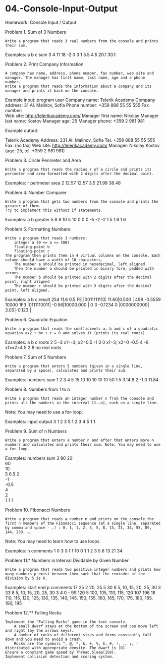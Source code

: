 # 04.-Console-Input-Output
Homework: Console Input / Output

Problem 1. Sum of 3 Numbers

    Write a program that reads 3 real numbers from the console and prints their sum.

Examples:
a 	b 	c 	sum
3 	4 	11 	18
-2 	0 	3 	1
5.5 	4.5 	20.1 	30.1

Problem 2. Print Company Information

    A company has name, address, phone number, fax number, web site and manager. The manager has first name, last name, age and a phone number.
    Write a program that reads the information about a company and its manager and prints it back on the console.

Example input:
program 	user
Company name: 	Telerik Academy
Company address: 	31 Al. Malinov, Sofia
Phone number: 	+359 888 55 55 555
Fax number: 	
Web site: 	http://telerikacademy.com/
Manager first name: 	Nikolay
Manager last name: 	Kostov
Manager age: 	25
Manager phone: 	+359 2 981 981

Example output:

Telerik Academy
Address: 231 Al. Malinov, Sofia
Tel. +359 888 55 55 555
Fax: (no fax)
Web site: http://telerikacademy.com/
Manager: Nikolay Kostov (age: 25, tel. +359 2 981 981)  

Problem 3. Circle Perimeter and Area

    Write a program that reads the radius r of a circle and prints its perimeter and area formatted with 2 digits after the decimal point.

Examples:
r 	perimeter 	area
2 	12.57 	12.57
3.5 	21.99 	38.48

Problem 4. Number Comparer

    Write a program that gets two numbers from the console and prints the greater of them.
    Try to implement this without if statements.

Examples:
a 	b 	greater
5 	6 	6
10 	5 	10
0 	0 	0
-5 	-2 	-2
1.5 	1.6 	1.6

Problem 5. Formatting Numbers

    Write a program that reads 3 numbers:
        integer a (0 <= a <= 500)
        floating-point b
        floating-point c
    The program then prints them in 4 virtual columns on the console. Each column should have a width of 10 characters.
        The number a should be printed in hexadecimal, left aligned
        Then the number a should be printed in binary form, padded with zeroes
        The number b should be printed with 2 digits after the decimal point, right aligned
        The number c should be printed with 3 digits after the decimal point, left aligned.

Examples:
a 	b 	c 	result
254 	11.6 	0.5 	FE |0011111110| 11.60|0.500 |
499 	-0.5559 	10000 	1F3 |0111110011| -0.56|10000.000 |
0 	3 	-0.1234 	0 |0000000000| 3.00|-0.123 |

Problem 6. Quadratic Equation

    Write a program that reads the coefficients a, b and c of a quadratic equation ax2 + bx + c = 0 and solves it (prints its real roots).

Examples:
a 	b 	c 	roots
2 	5 	-3 	x1=-3; x2=0.5
-1 	3 	0 	x1=3; x2=0
-0.5 	4 	-8 	x1=x2=4
5 	2 	8 	no real roots

Problem 7. Sum of 5 Numbers

    Write a program that enters 5 numbers (given in a single line, separated by a space), calculates and prints their sum.

Examples:
numbers 	sum
1 2 3 4 5 	15
10 10 10 10 10 	50
1.5 3.14 8.2 -1 0 	11.84

Problem 8. Numbers from 1 to n

    Write a program that reads an integer number n from the console and prints all the numbers in the interval [1..n], each on a single line.

Note: You may need to use a for-loop.

Examples:
input 	output
3 	1
	2
	3
5 	1
	2
	3
	4
	5
1 	1

Problem 9. Sum of n Numbers

    Write a program that enters a number n and after that enters more n numbers and calculates and prints their sum. Note: You may need to use a for-loop.

Examples:
numbers 	sum
3 	90
20 	
60 	
10 	
5 	6.5
2 	
-1 	
-0.5 	
4 	
2 	
1 	1
1 	

Problem 10. Fibonacci Numbers

    Write a program that reads a number n and prints on the console the first n members of the Fibonacci sequence (at a single line, separated by comma and space - ,) : 0, 1, 1, 2, 3, 5, 8, 13, 21, 34, 55, 89, 144, 233, ….

Note: You may need to learn how to use loops.

Examples:
n 	comments
1 	0
3 	0 1 1
10 	0 1 1 2 3 5 8 13 21 34

Problem 11.* Numbers in Interval Dividable by Given Number

    Write a program that reads two positive integer numbers and prints how many numbers p exist between them such that the reminder of the division by 5 is 0.

Examples:
start 	end 	p 	comments
17 	25 	2 	20, 25
5 	30 	6 	5, 10, 15, 20, 25, 30
3 	33 	6 	5, 10, 15, 20, 25, 30
3 	4 	0 	-
99 	120 	5 	100, 105, 110, 115, 120
107 	196 	18 	110, 115, 120, 125, 130, 135, 140, 145, 150, 155, 160, 165, 170, 175, 180, 185, 190, 195

Problem 12.** Falling Rocks

    Implement the "Falling Rocks" game in the text console.
        A small dwarf stays at the bottom of the screen and can move left and right (by the arrows keys).
        A number of rocks of different sizes and forms constantly fall down and you need to avoid a crash.
        Rocks are the symbols ^, @, *, &, +, %, $, #, !, ., ;, - distributed with appropriate density. The dwarf is (O).
    Ensure a constant game speed by Thread.Sleep(150).
    Implement collision detection and scoring system.
